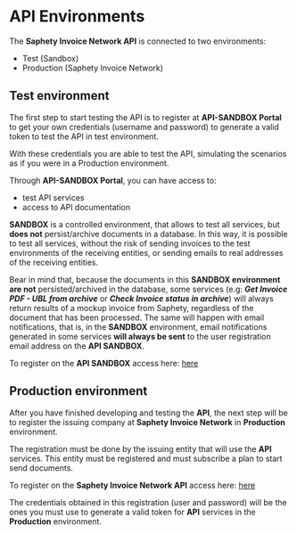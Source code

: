 # API Environments
The **Saphety Invoice Network API** is connected to two environments:
* Test (Sandbox)
* Production (Saphety Invoice Network)

## Test environment
The first step to start testing the API is to register at **API-SANDBOX Portal** to get your own credentials (username and password) to generate a valid token to test the API in test environment.

With these credentials you are able to test the API, simulating the scenarios as if you were in a Production environment.

Through **API-SANDBOX Portal**, you can have access to:
* test API services
* access to API documentation

**SANDBOX** is a controlled environment, that allows to test all services, but **does not** persist/archive documents in a database. In this way, it is possible to test all services, without the risk of sending invoices to the test environments of the receiving entities, or sending emails to real addresses of the receiving entities.

Bear in mind that, because the documents in this **SANDBOX environment are not** persisted/archived in the database, some services (e.g: **_Get Invoice PDF - UBL from archive_** or **_Check Invoice status in archive_**) will always return results of a mockup invoice from Saphety, regardless of the document that has been processed. The same will happen with email notifications, that is, in the **SANDBOX** environment, email notifications generated in some services **will always be sent** to the user registration email address on the **API SANDBOX**.

To register on the **API SANDBOX** access here: [here](https://dcn-solution.saphety.com/Dcn.Sandbox.Client/public)


## Production environment
After you have finished developing and testing the **API**, the next step will be to register the issuing company at **Saphety Invoice Network** in **Production** environment. 

The registration must be done by the issuing entity that will use the **API** services. This entity must be registered and must subscribe a plan to start send documents.

To register on the **Saphety Invoice Network API** access here: [here](https://www.saphety.com/)

The credentials obtained in this registration (user and password) will be the ones you must use to generate a valid token for **API** services in the **Production** environment.